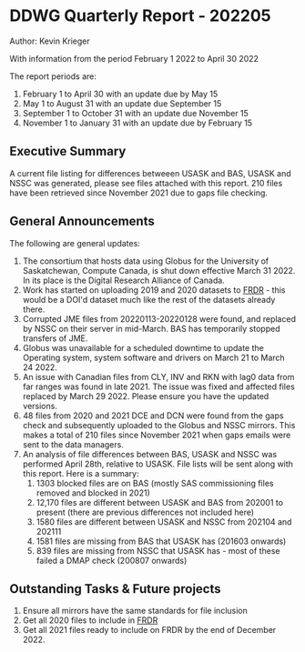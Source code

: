 # DDWG Quarterly Report - 202205
Author: Kevin Krieger

With information from the period February 1 2022 to April 30 2022

The report periods are:

1. February 1 to April 30 with an update due by May 15
1. May 1 to August 31 with an update due September 15
1. September 1 to October 31 with an update due November 15
1. November 1 to January 31 with an update due by February 15

## Executive Summary
A current file listing for differences betweeen USASK and BAS, USASK and NSSC was generated, 
please see files attached with this report.
210 files have been retrieved since November 2021 due to gaps file checking.

## General Announcements

The following are general updates:

1. The consortium that hosts data using Globus for the University of Saskatchewan, Compute Canada, 
is shut down effective March 31 2022. In its place is the Digital Research Alliance of Canada.
2. Work has started on uploading 2019 and 2020 datasets to [FRDR](https://www.frdr-dfdr.ca/repo/collection/superdarn) - 
this would be a DOI'd dataset much like the rest of the datasets already there. 
3. Corrupted JME files from 20220113-20220128 were found, and replaced by NSSC on their server in mid-March. 
BAS has temporarily stopped transfers of JME.
4. Globus was unavailable for a scheduled downtime to update the Operating system, 
system software and drivers on March 21 to March 24 2022.
5. An issue with Canadian files from CLY, INV and RKN with lag0 data from far ranges was found in late 2021. 
The issue was fixed and affected files replaced by March 29 2022. Please ensure you have the updated versions.
6. 48 files from 2020 and 2021 DCE and DCN were found from the gaps check and subsequently uploaded to the Globus and NSSC mirrors. 
This makes a total of 210 files since November 2021 when gaps emails were sent to the data managers.
7. An analysis of file differences between BAS, USASK and NSSC was performed April 28th, relative to USASK. 
File lists will be sent along with this report. Here is a summary:
   1. 1303 blocked files are on BAS (mostly SAS commissioning files removed and blocked in 2021)
   2. 12,170 files are different between USASK and BAS from 202001 to present (there are previous differences not included here)
   3. 1580 files are different between USASK and NSSC from 202104 and 202111
   4. 1581 files are missing from BAS that USASK has (201603 onwards)
   5. 839 files are missing from NSSC that USASK has - most of these failed a DMAP check (200807 onwards)

## Outstanding Tasks & Future projects
1. Ensure all mirrors have the same standards for file inclusion
2. Get all 2020 files to include in [FRDR](https://www.frdr-dfdr.ca/repo/collection/superdarn)
3. Get all 2021 files ready to include on FRDR by the end of December 2022.